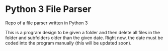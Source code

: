 Python 3 File Parser
==========

Repo of a file parser written in Python 3

This is a program design to be given a folder and then delete all files in the folder and subfolders older than the given date. Right now, the date must be coded into the program manually (this will be updated soon). 

